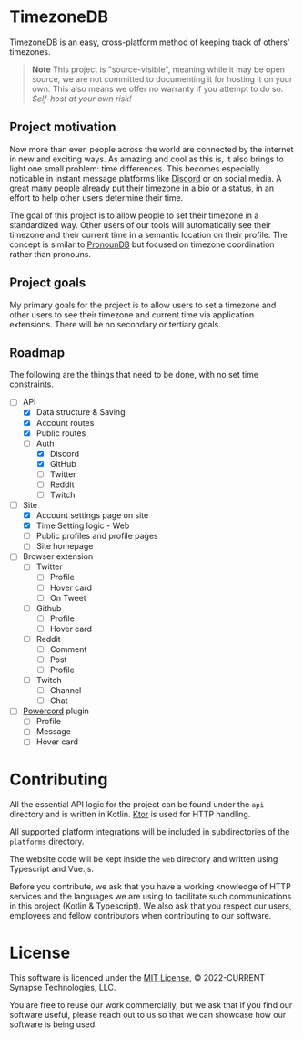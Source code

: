 # TimezoneDB
TimezoneDB is an easy, cross-platform method of keeping track of others' timezones.

> **Note**
> This project is "source-visible", meaning while it may be open source, we are not committed to documenting it for hosting it on your own. This also means we offer no warranty if you attempt to do so. *Self-host at your own risk!*

## Project motivation
Now more than ever, people across the world are connected by the internet in new and exciting ways. As amazing and cool as this is, it also brings to light one small problem: time differences. This becomes especially noticable in instant message platforms like [Discord](https://discord.com) or on social media. A great many people already put their timezone in a bio or a status, in an effort to help other users determine their time.

The goal of this project is to allow people to set their timezone in a standardized way. Other users of our tools will automatically see their timezone and their current time in a semantic location on their profile. The concept is similar to [PronounDB](https://pronoundb.org) but focused on timezone coordination rather than pronouns.

## Project goals
My primary goals for the project is to allow users to set a timezone and other users to see their timezone and current time via application extensions. There will be no secondary or tertiary goals.

## Roadmap
The following are the things that need to be done, with no set time constraints.

- [ ] API
  - [x] Data structure & Saving
  - [x] Account routes
  - [x] Public routes
  - [ ] Auth
    - [x] Discord
    - [x] GitHub
    - [ ] Twitter
    - [ ] Reddit
    - [ ] Twitch
- [ ] Site
  - [x] Account settings page on site
  - [x] Time Setting logic - Web
  - [ ] Public profiles and profile pages
  - [ ] Site homepage
- [ ] Browser extension
  - [ ] Twitter
    - [ ] Profile
    - [ ] Hover card
    - [ ] On Tweet
  - [ ] Github
    - [ ] Profile
    - [ ] Hover card
  - [ ] Reddit
    - [ ] Comment
    - [ ] Post
    - [ ] Profile
  - [ ] Twitch
    - [ ] Channel
    - [ ] Chat
- [ ] [Powercord](https://powercord.dev) plugin
  - [ ] Profile
  - [ ] Message
  - [ ] Hover card

# Contributing
All the essential API logic for the project can be found under the `api` directory and is written in Kotlin. [Ktor](https://ktor.io) is used for HTTP handling.

All supported platform integrations will be included in subdirectories of the `platforms` directory.

The website code will be kept inside the `web` directory and written using Typescript and Vue.js.

Before you contribute, we ask that you have a working knowledge of HTTP services and the languages we are using to facilitate such communications in this project (Kotlin & Typescript). We also ask that you respect our users, employees and fellow contributors when contributing to our software.

# License
This software is licenced under the [MIT License](LICENSE), &copy; 2022-CURRENT Synapse Technologies, LLC.

You are free to reuse our work commercially, but we ask that if you find our software useful, please reach out to us so that we can showcase how our software is being used.